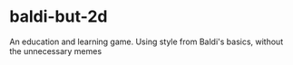 # baldi-but-2d
An education and learning game. Using style from Baldi's basics, without the unnecessary memes
